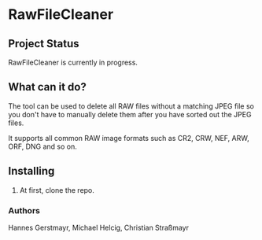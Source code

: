 # RawFileCleaner

## Project Status
RawFileCleaner is currently in progress.

## What can it do?
The tool can be used to delete all RAW files without a matching JPEG file so you don't have to manually delete them after you have sorted out the JPEG files.

It supports all common RAW image formats such as CR2, CRW, NEF, ARW, ORF, DNG and so on.

## Installing
1. At first, clone the repo.

### Authors
Hannes Gerstmayr, Michael Helcig, Christian Straßmayr
